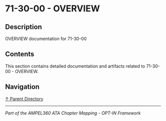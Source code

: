 # 71-30-00 - OVERVIEW

## Description

OVERVIEW documentation for 71-30-00

## Contents

This section contains detailed documentation and artifacts related to 71-30-00 - OVERVIEW.

## Navigation

[↑ Parent Directory](../README.md)

---

*Part of the AMPEL360 ATA Chapter Mapping - OPT-IN Framework*
